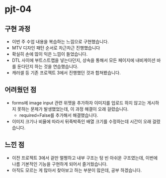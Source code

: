 # pjt-04

## 구현 과정
- 이번 주 수업 내용을 복습하는 느낌으로 구현했습니다.
- MTV 디자인 패턴 순서로 차근차근 진행했습니다
- 확실히 손에 많이 익은 느낌이 들었습니다.
- DTL 사이에 부트스트랩을 넣는다던지, 상속을 통해서 모든 페이지에 내비게이션 바를 둔다던지 하는 것을 연습했습니다.
- 캐러셀 등 기존 프로젝트 3에서 진행했던 것과 합쳐봤습니다. 

## 어려웠던 점
- forms에 image input 관련 위젯을 추가하자 이미지를 업로드 하지 않고는 게시하지 못하는 문제가 발생했었는데, 이 과정 해결이 오래 걸렸습니다.
  - required=False를 추가해서 해결했습니다.
- 이미지 크기나 비율에 따라서 뒤죽박죽인 배열 크기를 수정하는데 시간이 오래 걸렸습니다.

## 느낀 점
- 이전 프로젝트 3에서 겉만 멀쩡하고 내부 구조는 텅 빈 아쉬운 구조였는데, 이번에 나름 기본적인 기능을 구현하게 되어서 즐거웠습니다.
- 아직도 모르는 게 많아서 찾아보고 하는 부분이 많은데, 공부 하겠습니다.